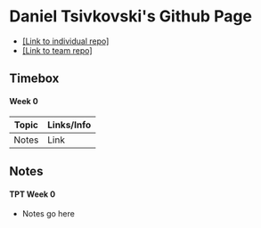 # Daniel Tsivkovski's Github Page

- [[Link to individual repo]](https://github.com/dtsivkovski/dtsivkovski-cspt3)
- [[Link to team repo]](https://github.com/)

## Timebox

#### Week 0

| Topic | Links/Info |
| ----- | ----- |
| Notes | Link |



## Notes

#### TPT Week 0

- Notes go here
